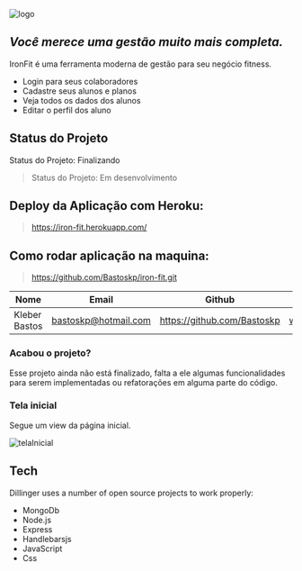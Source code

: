 ![logo](https://user-images.githubusercontent.com/66018986/110203096-edf70280-7e4a-11eb-8fc4-b61b4ff3595a.png)

## _Você merece uma gestão muito mais completa._

IronFit é uma ferramenta moderna de gestão para seu negócio fitness.

- Login para seus colaboradores
- Cadastre seus alunos e planos
- Veja todos os dados dos alunos
- Editar o perfil dos aluno

## Status do Projeto

Status do Projeto: Finalizando

> Status do Projeto: Em desenvolvimento

## Deploy da Aplicação com Heroku:

> https://iron-fit.herokuapp.com/

## Como rodar aplicação na maquina:

> https://github.com/Bastoskp/iron-fit.git

Nome            | Email                | Github                      | Linkdin                      | Instituição      |
| ------------- | -------------------- | --------------------------- | ---------------------------- | ----------------- |
| Kleber Bastos | bastoskp@hotmail.com | https://github.com/Bastoskp | www.linkedin.com/in/bastoskp | Ironhack Bootcamp |

### Acabou o projeto?

Esse projeto ainda não está finalizado, falta a ele algumas funcionalidades para serem implementadas ou refatorações em alguma parte do código.

### Tela inicial

Segue um view da página inicial.

![telaInicial](https://user-images.githubusercontent.com/66018986/110206575-5058fe80-7e5d-11eb-8702-cf87edaa1a76.png)

## Tech

Dillinger uses a number of open source projects to work properly:

- MongoDb
- Node.js
- Express
- Handlebarsjs
- JavaScript
- Css
